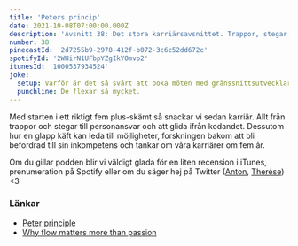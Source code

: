 ```yaml
---
title: 'Peters princip'
date: 2021-10-08T07:00:00.000Z
description: 'Avsnitt 38: Det stora karriärsavsnittet. Trappor, stegar, personalansvar, en glapp käft, Peters princip och mycket mer.'
number: 38
pinecastId: '2d7255b9-2978-412f-b072-3c6c52dd672c'
spotifyId: '2WHirN1UFbpYZgIkYOmvp2'
itunesId: '1000537934524'
joke:
  setup: Varför är det så svårt att boka möten med gränssnittsutvecklare?
  punchline: De flexar så mycket.
---
```


Med starten i ett riktigt fem plus-skämt så snackar vi sedan karriär. Allt från trappor och stegar till personansvar och att glida ifrån kodandet. Dessutom hur en glapp käft kan leda till möjligheter, forskningen bakom att bli befordrad till sin inkompetens och tankar om våra karriärer om fem år.

Om du gillar podden blir vi väldigt glada för en liten recension i iTunes, prenumeration på Spotify eller om du säger hej på Twitter ([Anton](https://twitter.com/Awnton), [Therése](https://twitter.com/tkomstadius)) <3

### Länkar

- [Peter principle](https://en.wikipedia.org/wiki/Peter_principle)
- [Why flow matters more than passion](https://leaddev.com/culture-engagement-motivation/why-flow-matters-more-passion)

